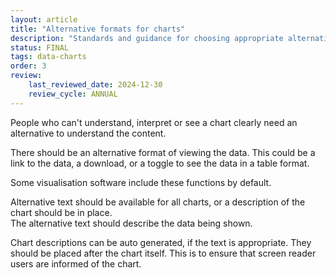 ```yaml
---
layout: article
title: "Alternative formats for charts"
description: "Standards and guidance for choosing appropriate alternative chart formats"
status: FINAL
tags: data-charts
order: 3
review:
    last_reviewed_date: 2024-12-30
    review_cycle: ANNUAL
---
```

People who can't understand, interpret or see a chart clearly need an alternative to understand the content.  
  
There should be an alternative format of viewing the data. This could be a link to the data, a download, or a toggle to see the data in a table format.  
  
Some visualisation software include these functions by default.  
  
Alternative text should be available for all charts, or a description of the chart should be in place.  
The alternative text should describe the data being shown.  
  
Chart descriptions can be auto generated, if the text is appropriate. They should be placed after the chart itself. This is to ensure that screen reader users are informed of the chart.